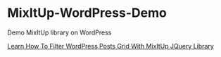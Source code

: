 # MixItUp-WordPress-Demo
Demo MixItUp library on WordPress

[Learn How To Filter WordPress Posts Grid With MixItUp JQuery Library](https://shycoder.com/blog/2021/02/02/how-to-filter-wordpress-posts-grid-with-mixitup-jquery-library/)
